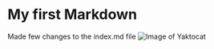 # My first Markdown
Made few changes to the index.md file
![Image of Yaktocat](https://octodex.github.com/images/yaktocat.png)
